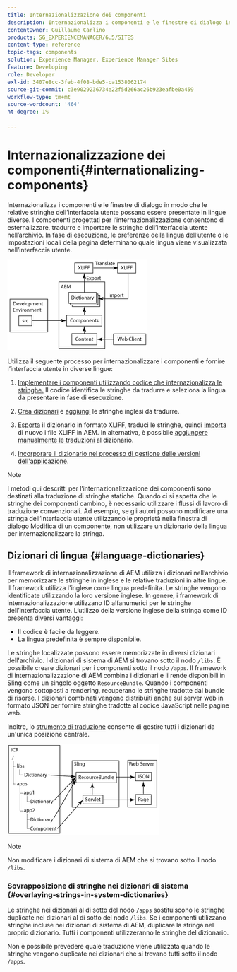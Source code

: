 ```yaml
---
title: Internazionalizzazione dei componenti
description: Internazionalizza i componenti e le finestre di dialogo in modo che le loro stringhe di interfaccia possano essere presentate in diverse lingue
contentOwner: Guillaume Carlino
products: SG_EXPERIENCEMANAGER/6.5/SITES
content-type: reference
topic-tags: components
solution: Experience Manager, Experience Manager Sites
feature: Developing
role: Developer
exl-id: 3407e8cc-3feb-4f08-bde5-ca1538062174
source-git-commit: c3e9029236734e22f5d266ac26b923eafbe0a459
workflow-type: tm+mt
source-wordcount: '464'
ht-degree: 1%

---
```


# Internazionalizzazione dei componenti{#internationalizing-components}

Internazionalizza i componenti e le finestre di dialogo in modo che le relative stringhe dell’interfaccia utente possano essere presentate in lingue diverse. I componenti progettati per l’internazionalizzazione consentono di esternalizzare, tradurre e importare le stringhe dell’interfaccia utente nell’archivio. In fase di esecuzione, le preferenze della lingua dell’utente o le impostazioni locali della pagina determinano quale lingua viene visualizzata nell’interfaccia utente.

![chlimage_1-9](assets/chlimage_1-9a.png)

Utilizza il seguente processo per internazionalizzare i componenti e fornire l’interfaccia utente in diverse lingue:

1. [Implementare i componenti utilizzando codice che internazionalizza le stringhe.](/help/sites-developing/i18n-dev.md) Il codice identifica le stringhe da tradurre e seleziona la lingua da presentare in fase di esecuzione.
1. [Crea dizionari](/help/sites-developing/i18n-translator.md#creating-a-dictionary) e [aggiungi](/help/sites-developing/i18n-translator.md#adding-changing-and-removing-strings) le stringhe inglesi da tradurre.

1. [Esporta](/help/sites-developing/i18n-translator.md#exporting-a-dictionary) il dizionario in formato XLIFF, traduci le stringhe, quindi [importa](/help/sites-developing/i18n-translator.md#importing-a-dictionary) di nuovo i file XLIFF in AEM. In alternativa, è possibile [aggiungere manualmente le traduzioni](/help/sites-developing/i18n-translator.md#editing-translated-strings) al dizionario.

1. [Incorporare il dizionario nel processo di gestione delle versioni dell&#39;applicazione](/help/sites-developing/i18n-translator.md#publishing-dictionaries).

>[!NOTE]
>
>I metodi qui descritti per l’internazionalizzazione dei componenti sono destinati alla traduzione di stringhe statiche. Quando ci si aspetta che le stringhe dei componenti cambino, è necessario utilizzare i flussi di lavoro di traduzione convenzionali. Ad esempio, se gli autori possono modificare una stringa dell’interfaccia utente utilizzando le proprietà nella finestra di dialogo Modifica di un componente, non utilizzare un dizionario della lingua per internazionalizzare la stringa.

## Dizionari di lingua {#language-dictionaries}

Il framework di internazionalizzazione di AEM utilizza i dizionari nell’archivio per memorizzare le stringhe in inglese e le relative traduzioni in altre lingue. Il framework utilizza l&#39;inglese come lingua predefinita. Le stringhe vengono identificate utilizzando la loro versione inglese. In genere, i framework di internazionalizzazione utilizzano ID alfanumerici per le stringhe dell’interfaccia utente. L’utilizzo della versione inglese della stringa come ID presenta diversi vantaggi:

* Il codice è facile da leggere.
* La lingua predefinita è sempre disponibile.

Le stringhe localizzate possono essere memorizzate in diversi dizionari dell&#39;archivio. I dizionari di sistema di AEM si trovano sotto il nodo `/libs`. È possibile creare dizionari per i componenti sotto il nodo `/apps`. Il framework di internazionalizzazione di AEM combina i dizionari e li rende disponibili in Sling come un singolo oggetto `ResourceBundle`. Quando i componenti vengono sottoposti a rendering, recuperano le stringhe tradotte dal bundle di risorse. I dizionari combinati vengono distribuiti anche sul server web in formato JSON per fornire stringhe tradotte al codice JavaScript nelle pagine web.

Inoltre, lo [strumento di traduzione](/help/sites-developing/i18n-translator.md) consente di gestire tutti i dizionari da un&#39;unica posizione centrale.

![chlimage_1-10](assets/chlimage_1-10a.png)

>[!NOTE]
>
>Non modificare i dizionari di sistema di AEM che si trovano sotto il nodo `/libs`.

### Sovrapposizione di stringhe nei dizionari di sistema {#overlaying-strings-in-system-dictionaries}

Le stringhe nei dizionari al di sotto del nodo `/apps` sostituiscono le stringhe duplicate nei dizionari al di sotto del nodo `/libs`. Se i componenti utilizzano stringhe incluse nei dizionari di sistema di AEM, duplicare la stringa nel proprio dizionario. Tutti i componenti utilizzeranno le stringhe del dizionario.

Non è possibile prevedere quale traduzione viene utilizzata quando le stringhe vengono duplicate nei dizionari che si trovano tutti sotto il nodo `/apps`.
